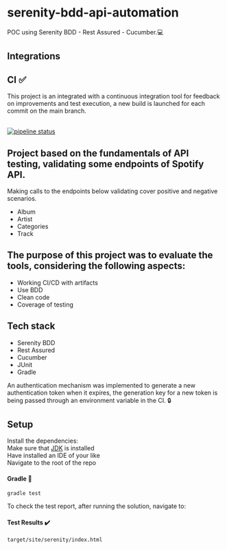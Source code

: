 # serenity-bdd-api-automation
POC using Serenity BDD - Rest Assured - Cucumber.💻

## Integrations
## CI ✅
This project is an integrated with a continuous integration tool for feedback on improvements and test execution, a new build is launched for each commit on the main branch. <br/> <br/>

[![pipeline status](https://gitlab.com/heziofernandes/serenity-bdd-api-automation/badges/main/pipeline.svg)](https://gitlab.com/heziofernandes/serenity-bdd-api-automation/-/commits/main)

## Project based on the fundamentals of API testing, validating some endpoints of Spotify API.
Making calls to the endpoints below validating cover positive and negative scenarios.
* Album
* Artist
* Categories
* Track

## The purpose of this project was to evaluate the tools, considering the following aspects:
* Working CI/CD with artifacts
* Use BDD
* Clean code
* Coverage of testing

## Tech stack
* Serenity BDD
* Rest Assured
* Cucumber
* JUnit
* Gradle

An authentication mechanism was implemented to generate a new authentication token when it expires, the generation key for a new token is being passed through an environment variable in the CI. 🔒

## Setup
Install the dependencies: <br/>
Make sure that [JDK](https://www.oracle.com/pt/java/technologies/javase/javase-jdk8-downloads.html) is installed <br/>
Have installed an IDE of your like <br/>
Navigate to the root of the repo <br/>
#### Gradle 🚀
``` bash
gradle test
```
To check the test report, after running the solution, navigate to:
#### Test Results ✔️
``` bash
target/site/serenity/index.html
```
